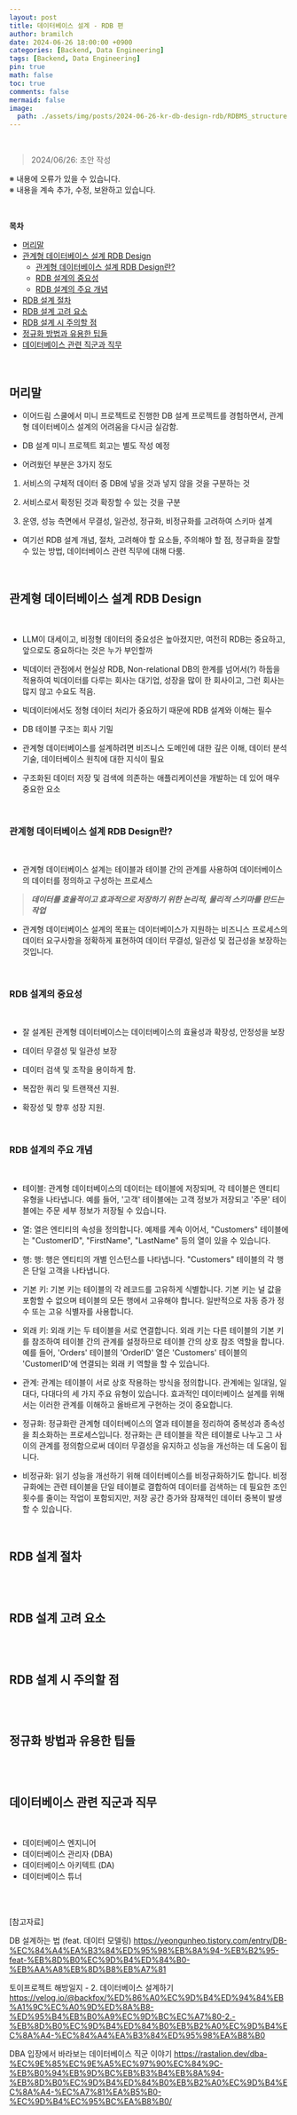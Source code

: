 ```yaml
---
layout: post
title: 데이터베이스 설계 - RDB 편
author: bramilch
date: 2024-06-26 18:00:00 +0900
categories: [Backend, Data Engineering]
tags: [Backend, Data Engineering]
pin: true
math: false
toc: true
comments: false
mermaid: false
image:
  path: ./assets/img/posts/2024-06-26-kr-db-design-rdb/RDBMS_structure.png
---
```


<br>

> 2024/06/26: 초안 작성  
 
※ 내용에 오류가 있을 수 있습니다.  
※ 내용을 계속 추가, 수정, 보완하고 있습니다.  

<br>

**목차**

- [머리말](#머리말)
- [관계형 데이터베이스 설계 RDB Design](#관계형-데이터베이스-설계-rdb-design)
  - [관계형 데이터베이스 설계 RDB Design란?](#관계형-데이터베이스-설계-rdb-design란)
  - [RDB 설계의 중요성](#rdb-설계의-중요성)
  - [RDB 설계의 주요 개념](#rdb-설계의-주요-개념)
- [RDB 설계 절차](#rdb-설계-절차)
- [RDB 설계 고려 요소](#rdb-설계-고려-요소)
- [RDB 설계 시 주의할 점](#rdb-설계-시-주의할-점)
- [정규화 방법과 유용한 팁들](#정규화-방법과-유용한-팁들)
- [데이터베이스 관련 직군과 직무](#데이터베이스-관련-직군과-직무)


<br>

## 머리말

- 이어드림 스쿨에서 미니 프로젝트로 진행한 DB 설계 프로젝트를 경험하면서, 관계형 데이터베이스 설계의 어려움을 다시금 실감함.

- DB 설계 미니 프로젝트 회고는 별도 작성 예정

- 어려웠던 부분은 3가지 정도

1. 서비스의 구체적 데이터 중 DB에 넣을 것과 넣지 않을 것을 구분하는 것

2. 서비스로서 확정된 것과 확장할 수 있는 것을 구분

3. 운영, 성능 측면에서 무결성, 일관성, 정규화, 비정규화를 고려하여 스키마 설계

- 여기선 RDB 설계 개념, 절차, 고려해야 할 요소들, 주의해야 할 점, 정규화을 잘할 수 있는 방법, 데이터베이스 관련 직무에 대해 다룸.

<br>

## 관계형 데이터베이스 설계 RDB Design

<br>

- LLM이 대세이고, 비정형 데이터의 중요성은 높아졌지만, 여전히 RDB는 중요하고, 앞으로도 중요하다는 것은 누가 부인할까

- 빅데이터 관점에서 현실상 RDB, Non-relational DB의 한계를 넘어서(?) 하둡을 적용하여 빅데이터를 다루는 회사는 대기업, 성장을 많이 한 회사이고, 그런 회사는 많지 않고 수요도 적음.

- 빅데이터에서도 정형 데이터 처리가 중요하기 때문에 RDB 설계와 이해는 필수

- DB 테이블 구조는 회사 기밀

- 관계형 데이터베이스를 설계하려면 비즈니스 도메인에 대한 깊은 이해, 데이터 분석 기술, 데이터베이스 원칙에 대한 지식이 필요

- 구조화된 데이터 저장 및 검색에 의존하는 애플리케이션을 개발하는 데 있어 매우 중요한 요소

<br>

### 관계형 데이터베이스 설계 RDB Design란?

<br>

- 관계형 데이터베이스 설계는 테이블과 테이블 간의 관계를 사용하여 데이터베이스의 데이터를 정의하고 구성하는 프로세스

> ***데이터를 효율적이고 효과적으로 저장하기 위한 논리적, 물리적 스키마를 만드는 작업***

- 관계형 데이터베이스 설계의 목표는 데이터베이스가 지원하는 비즈니스 프로세스의 데이터 요구사항을 정확하게 표현하여 데이터 무결성, 일관성 및 접근성을 보장하는 것입니다.

<br>

### RDB 설계의 중요성

<br>

- 잘 설계된 관계형 데이터베이스는 데이터베이스의 효율성과 확장성, 안정성을 보장

- 데이터 무결성 및 일관성 보장
- 데이터 검색 및 조작을 용이하게 함.
- 복잡한 쿼리 및 트랜잭션 지원.
- 확장성 및 향후 성장 지원.

<br>

### RDB 설계의 주요 개념

<br>

- 테이블: 관계형 데이터베이스의 데이터는 테이블에 저장되며, 각 테이블은 엔티티 유형을 나타냅니다. 예를 들어, '고객' 테이블에는 고객 정보가 저장되고 '주문' 테이블에는 주문 세부 정보가 저장될 수 있습니다.

- 열: 열은 엔티티의 속성을 정의합니다. 예제를 계속 이어서, "Customers" 테이블에는 "CustomerID", "FirstName", "LastName" 등의 열이 있을 수 있습니다.

- 행: 행: 행은 엔티티의 개별 인스턴스를 나타냅니다. "Customers" 테이블의 각 행은 단일 고객을 나타냅니다.

- 기본 키: 기본 키는 테이블의 각 레코드를 고유하게 식별합니다. 기본 키는 널 값을 포함할 수 없으며 테이블의 모든 행에서 고유해야 합니다. 일반적으로 자동 증가 정수 또는 고유 식별자를 사용합니다.

- 외래 키: 외래 키는 두 테이블을 서로 연결합니다. 외래 키는 다른 테이블의 기본 키를 참조하여 테이블 간의 관계를 설정하므로 테이블 간의 상호 참조 역할을 합니다. 예를 들어, 'Orders' 테이블의 'OrderID' 열은 'Customers' 테이블의 'CustomerID'에 연결되는 외래 키 역할을 할 수 있습니다.

- 관계: 관계는 테이블이 서로 상호 작용하는 방식을 정의합니다. 관계에는 일대일, 일대다, 다대다의 세 가지 주요 유형이 있습니다. 효과적인 데이터베이스 설계를 위해서는 이러한 관계를 이해하고 올바르게 구현하는 것이 중요합니다.

- 정규화: 정규화란 관계형 데이터베이스의 열과 테이블을 정리하여 중복성과 종속성을 최소화하는 프로세스입니다. 정규화는 큰 테이블을 작은 테이블로 나누고 그 사이의 관계를 정의함으로써 데이터 무결성을 유지하고 성능을 개선하는 데 도움이 됩니다.

- 비정규화: 읽기 성능을 개선하기 위해 데이터베이스를 비정규화하기도 합니다. 비정규화에는 관련 테이블을 단일 테이블로 결합하여 데이터를 검색하는 데 필요한 조인 횟수를 줄이는 작업이 포함되지만, 저장 공간 증가와 잠재적인 데이터 중복이 발생할 수 있습니다.


<br>

## RDB 설계 절차

<br>



<br>

## RDB 설계 고려 요소

<br>


<br>

## RDB 설계 시 주의할 점

<br>

<br>

## 정규화 방법과 유용한 팁들

<br>

<br>

## 데이터베이스 관련 직군과 직무

<br>

- 데이터베이스 엔지니어
- 데이터베이스 관리자 (DBA)
- 데이터베이스 아키텍트 (DA)
- 데이터베이스 튜너

<br>
<br>

[참고자료]

DB 설계하는 법 (feat. 데이터 모델링)
<https://yeongunheo.tistory.com/entry/DB-%EC%84%A4%EA%B3%84%ED%95%98%EB%8A%94-%EB%B2%95-feat-%EB%8D%B0%EC%9D%B4%ED%84%B0-%EB%AA%A8%EB%8D%B8%EB%A7%81>

토이프로젝트 해방일지 - 2. 데이터베이스 설계하기
<https://velog.io/@backfox/%ED%86%A0%EC%9D%B4%ED%94%84%EB%A1%9C%EC%A0%9D%ED%8A%B8-%ED%95%B4%EB%B0%A9%EC%9D%BC%EC%A7%80-2.-%EB%8D%B0%EC%9D%B4%ED%84%B0%EB%B2%A0%EC%9D%B4%EC%8A%A4-%EC%84%A4%EA%B3%84%ED%95%98%EA%B8%B0>

DBA 입장에서 바라보는 데이터베이스 직군 이야기
<https://rastalion.dev/dba-%EC%9E%85%EC%9E%A5%EC%97%90%EC%84%9C-%EB%B0%94%EB%9D%BC%EB%B3%B4%EB%8A%94-%EB%8D%B0%EC%9D%B4%ED%84%B0%EB%B2%A0%EC%9D%B4%EC%8A%A4-%EC%A7%81%EA%B5%B0-%EC%9D%B4%EC%95%BC%EA%B8%B0/>